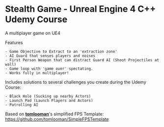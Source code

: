 # Stealth Game - Unreal Engine 4 C++ Udemy Course

A multiplayer game on UE4 

Features

	- Game Objective to Extract to an 'extraction zone'
	- AI Guard that senses players and noises
	- First Person Weapon that can distract Guard AI (Shoot Projectiles at wall)
	- Game loop with 'game over' spectating.
	- Works fully in multiplayer!

Includes solutions to several challenges you create during the Udemy Course:

	- Black Hole (Sucking up nearby Actors)
	- Launch Pad (Launch Players and Actors)
	- Patrolling AI


Based on **[tomlooman](https://github.com/tomlooman)**'s simplified FPS Template: https://github.com/tomlooman/SimpleFPSTemplate
